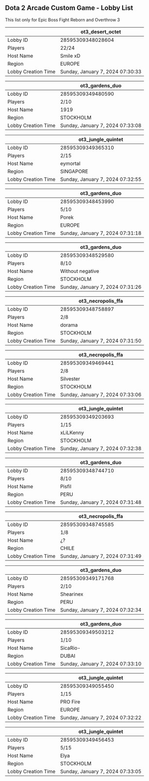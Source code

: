 ## Dota 2 Arcade Custom Game - Lobby List

This list only for Epic Boss Fight Reborn and Overthrow 3

|  | ot3_desert_octet |
| ------ | ------ |
| Lobby ID | 28595309348028604 |
| Players | 22/24 |
| Host Name | Smile xD |
| Region | EUROPE |
| Lobby Creation Time | Sunday, January 7, 2024 07:30:33 |


|  | ot3_gardens_duo |
| ------ | ------ |
| Lobby ID | 28595309349480590 |
| Players | 2/10 |
| Host Name | 1919 |
| Region | STOCKHOLM |
| Lobby Creation Time | Sunday, January 7, 2024 07:33:08 |


|  | ot3_jungle_quintet |
| ------ | ------ |
| Lobby ID | 28595309349365310 |
| Players | 2/15 |
| Host Name | eymortal |
| Region | SINGAPORE |
| Lobby Creation Time | Sunday, January 7, 2024 07:32:55 |


|  | ot3_gardens_duo |
| ------ | ------ |
| Lobby ID | 28595309348453990 |
| Players | 5/10 |
| Host Name | Porek |
| Region | EUROPE |
| Lobby Creation Time | Sunday, January 7, 2024 07:31:18 |


|  | ot3_gardens_duo |
| ------ | ------ |
| Lobby ID | 28595309348529580 |
| Players | 8/10 |
| Host Name | Without negative |
| Region | STOCKHOLM |
| Lobby Creation Time | Sunday, January 7, 2024 07:31:26 |


|  | ot3_necropolis_ffa |
| ------ | ------ |
| Lobby ID | 28595309348758897 |
| Players | 2/8 |
| Host Name | dorama |
| Region | STOCKHOLM |
| Lobby Creation Time | Sunday, January 7, 2024 07:31:50 |


|  | ot3_necropolis_ffa |
| ------ | ------ |
| Lobby ID | 28595309349469441 |
| Players | 2/8 |
| Host Name | Silvester |
| Region | STOCKHOLM |
| Lobby Creation Time | Sunday, January 7, 2024 07:33:06 |


|  | ot3_jungle_quintet |
| ------ | ------ |
| Lobby ID | 28595309349203693 |
| Players | 1/15 |
| Host Name | xLiLKenny |
| Region | STOCKHOLM |
| Lobby Creation Time | Sunday, January 7, 2024 07:32:38 |


|  | ot3_gardens_duo |
| ------ | ------ |
| Lobby ID | 28595309348744710 |
| Players | 8/10 |
| Host Name | Pisfil |
| Region | PERU |
| Lobby Creation Time | Sunday, January 7, 2024 07:31:48 |


|  | ot3_necropolis_ffa |
| ------ | ------ |
| Lobby ID | 28595309348745585 |
| Players | 1/8 |
| Host Name | ¿? |
| Region | CHILE |
| Lobby Creation Time | Sunday, January 7, 2024 07:31:49 |


|  | ot3_gardens_duo |
| ------ | ------ |
| Lobby ID | 28595309349171768 |
| Players | 2/10 |
| Host Name | Shearinex |
| Region | PERU |
| Lobby Creation Time | Sunday, January 7, 2024 07:32:34 |


|  | ot3_gardens_duo |
| ------ | ------ |
| Lobby ID | 28595309349503212 |
| Players | 1/10 |
| Host Name | SicaRio- |
| Region | DUBAI |
| Lobby Creation Time | Sunday, January 7, 2024 07:33:10 |


|  | ot3_jungle_quintet |
| ------ | ------ |
| Lobby ID | 28595309349055450 |
| Players | 1/15 |
| Host Name | PRO Fire |
| Region | EUROPE |
| Lobby Creation Time | Sunday, January 7, 2024 07:32:22 |


|  | ot3_jungle_quintet |
| ------ | ------ |
| Lobby ID | 28595309349456453 |
| Players | 5/15 |
| Host Name | Elya |
| Region | STOCKHOLM |
| Lobby Creation Time | Sunday, January 7, 2024 07:33:05 |


